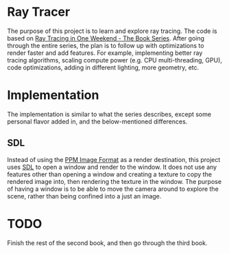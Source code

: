 # Ray Tracer

The purpose of this project is to learn and explore ray tracing. The code is based
on [Ray Tracing in One Weekend - The Book Series](https://raytracing.github.io/). After going through the entire series,
the plan is to follow up with optimizations to render faster and add features. For example, implementing better ray
tracing algorithms, scaling compute power (e.g. CPU multi-threading, GPU), code optimizations, adding in different
lighting, more geometry, etc.

# Implementation

The implementation is similar to what the series describes, except some personal flavor added in, and the
below-mentioned differences.

## SDL

Instead of using
the [PPM Image Format](https://raytracing.github.io/books/RayTracingInOneWeekend.html#outputanimage/theppmimageformat)
as a render destination, this project uses [SDL](https://www.libsdl.org/) to open a window and render to the window. It
does not use any features other than opening a window and creating a texture to copy the rendered image into, then
rendering the texture in the window. The purpose of having a window is to be able to move the camera around to explore
the scene, rather than being confined into a just an image.

# TODO

Finish the rest of the second book, and then go through the third book.